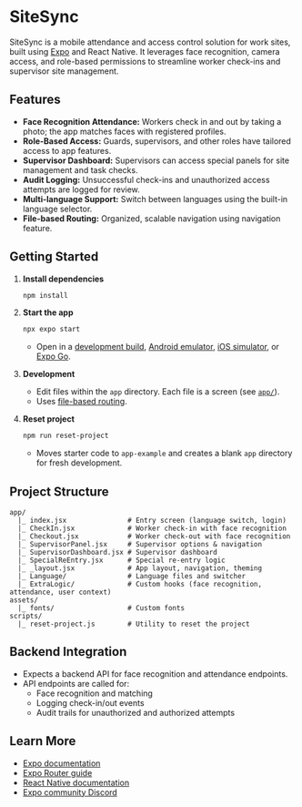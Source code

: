 # SiteSync

SiteSync is a mobile attendance and access control solution for work sites, built using [Expo](https://expo.dev) and React Native. It leverages face recognition, camera access, and role-based permissions to streamline worker check-ins and supervisor site management.

## Features

- **Face Recognition Attendance:** Workers check in and out by taking a photo; the app matches faces with registered profiles.
- **Role-Based Access:** Guards, supervisors, and other roles have tailored access to app features.
- **Supervisor Dashboard:** Supervisors can access special panels for site management and task checks.
- **Audit Logging:** Unsuccessful check-ins and unauthorized access attempts are logged for review.
- **Multi-language Support:** Switch between languages using the built-in language selector.
- **File-based Routing:** Organized, scalable navigation using navigation feature.

## Getting Started

1. **Install dependencies**
    ```bash
    npm install
    ```

2. **Start the app**
    ```bash
    npx expo start
    ```
    - Open in a [development build](https://docs.expo.dev/develop/development-builds/introduction/), [Android emulator](https://docs.expo.dev/workflow/android-studio-emulator/), [iOS simulator](https://docs.expo.dev/workflow/ios-simulator/), or [Expo Go](https://expo.dev/go).

3. **Development**
    - Edit files within the `app` directory. Each file is a screen (see [`app/`](./app/)).
    - Uses [file-based routing](https://docs.expo.dev/router/introduction).

4. **Reset project**
    ```bash
    npm run reset-project
    ```
    - Moves starter code to `app-example` and creates a blank `app` directory for fresh development.

## Project Structure

```
app/
  |_ index.jsx               # Entry screen (language switch, login)
  |_ CheckIn.jsx             # Worker check-in with face recognition
  |_ Checkout.jsx            # Worker check-out with face recognition
  |_ SupervisorPanel.jsx     # Supervisor options & navigation
  |_ SupervisorDashboard.jsx # Supervisor dashboard
  |_ SpecialReEntry.jsx      # Special re-entry logic
  |_ _layout.jsx             # App layout, navigation, theming
  |_ Language/               # Language files and switcher
  |_ ExtraLogic/             # Custom hooks (face recognition, attendance, user context)
assets/
  |_ fonts/                  # Custom fonts
scripts/
  |_ reset-project.js        # Utility to reset the project
```

## Backend Integration

- Expects a backend API for face recognition and attendance endpoints.
- API endpoints are called for:
    - Face recognition and matching
    - Logging check-in/out events
    - Audit trails for unauthorized and authorized attempts

## Learn More

- [Expo documentation](https://docs.expo.dev/)
- [Expo Router guide](https://docs.expo.dev/router/introduction/)
- [React Native documentation](https://reactnative.dev/)
- [Expo community Discord](https://chat.expo.dev)
